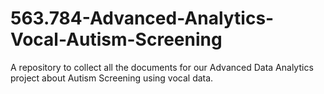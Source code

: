 # 563.784-Advanced-Analytics-Vocal-Autism-Screening
A repository to collect all the documents for our Advanced Data Analytics project about Autism Screening using vocal data.
